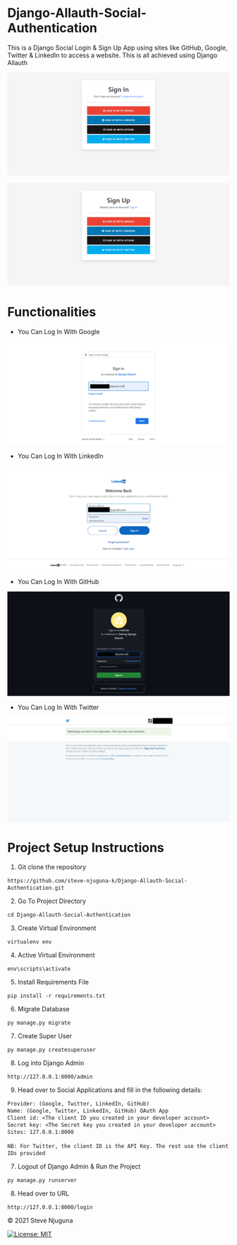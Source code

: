# Django-Allauth-Social-Authentication
This is a Django Social Login &amp; Sign Up App using sites like GitHub, Google, Twitter &amp; LinkedIn to access a website. This is all achieved using Django Allauth 

![](https://github.com/steve-njuguna-k/Django-Allauth-Social-Authentication/blob/master/src/static/img/Screenshot-1.PNG)

![](https://github.com/steve-njuguna-k/Django-Allauth-Social-Authentication/blob/master/src/static/img/Screenshot-2.PNG)

# Functionalities
- You Can Log In With Google

![](https://github.com/steve-njuguna-k/Django-Allauth-Social-Authentication/blob/master/src/static/img/Screenshot-3.PNG)

- You Can Log In With LinkedIn

![](https://github.com/steve-njuguna-k/Django-Allauth-Social-Authentication/blob/master/src/static/img/Screenshot-4.PNG)

- You Can Log In With GitHub

![](https://github.com/steve-njuguna-k/Django-Allauth-Social-Authentication/blob/master/src/static/img/Screenshot-5.PNG)

- You Can Log In With Twitter

![](https://github.com/steve-njuguna-k/Django-Allauth-Social-Authentication/blob/master/src/static/img/Screenshot-6.PNG)

# Project Setup Instructions
1) Git clone the repository 
```
https://github.com/steve-njuguna-k/Django-Allauth-Social-Authentication.git
```
2. Go To Project Directory
```
cd Django-Allauth-Social-Authentication
```
3. Create Virtual Environment
```
virtualenv env
```
4. Active Virtual Environment
```
env\scripts\activate
```
5. Install Requirements File
```
pip install -r requirements.txt
```
6. Migrate Database
```
py manage.py migrate
```
7. Create Super User
```
py manage.py createsuperuser
```
8. Log into Django Admin
```
http://127.0.0.1:8000/admin
```
9. Head over to Social Applications and fill in the following details:
```
Provider: (Google, Twitter, LinkedIn, GitHub)
Name: (Google, Twitter, LinkedIn, GitHub) OAuth App
Client id: <The client ID you created in your developer account>
Secret key: <The Secret key you created in your developer account>
Sites: 127.0.0.1:8000

NB: For Twitter, the client ID is the API Key. The rest use the client IDs provided
```
7. Logout of Django Admin & Run the Project
```
py manage.py runserver
```
8. Head over to URL
```
http://127.0.0.1:8000/login
```

© 2021 Steve Njuguna

[![License: MIT](https://img.shields.io/badge/License-MIT-yellow.svg)](https://opensource.org/licenses/MIT)
